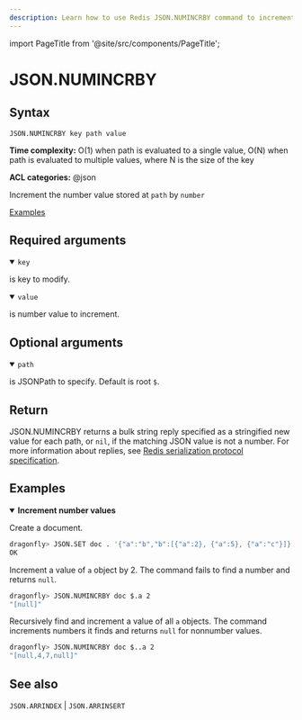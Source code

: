 ```yaml
---
description: Learn how to use Redis JSON.NUMINCRBY command to increment a number inside a JSON document.
---
```

import PageTitle from '@site/src/components/PageTitle';

# JSON.NUMINCRBY

<PageTitle title="Redis JSON.NUMINCRBY Command (Documentation) | Dragonfly" />

## Syntax

    JSON.NUMINCRBY key path value

**Time complexity:** O(1) when path is evaluated to a single value, O(N) when path is evaluated to multiple values, where N is the size of the key

**ACL categories:** @json

Increment the number value stored at `path` by `number`

[Examples](#examples)

## Required arguments

<details open><summary><code>key</code></summary> 

is key to modify.
</details>

<details open><summary><code>value</code></summary> 

is number value to increment. 
</details>

## Optional arguments

<details open><summary><code>path</code></summary> 

is JSONPath to specify. Default is root `$`.
</details>

## Return 

JSON.NUMINCRBY returns a bulk string reply specified as a stringified new value for each path, or `nil`, if the matching JSON value is not a number. 
For more information about replies, see [Redis serialization protocol specification](https://redis.io/docs/reference/protocol-spec). 

## Examples

<details open>
<summary><b>Increment number values</b></summary>

Create a document.

``` bash
dragonfly> JSON.SET doc . '{"a":"b","b":[{"a":2}, {"a":5}, {"a":"c"}]}'
OK
```

Increment a value of `a` object by 2. The command fails to find a number and returns `null`.

``` bash
dragonfly> JSON.NUMINCRBY doc $.a 2
"[null]"
```

Recursively find and increment a value of all `a` objects. The command increments numbers it finds and returns `null` for nonnumber values.

``` bash
dragonfly> JSON.NUMINCRBY doc $..a 2
"[null,4,7,null]"
```

</details>

## See also

`JSON.ARRINDEX` | `JSON.ARRINSERT` 
